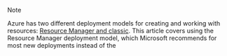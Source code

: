 > [!NOTE]
> Azure has two different deployment models for creating and working with resources:  [Resource Manager and classic](../articles/resource-manager-deployment-model.md).  This article covers using the Resource Manager deployment model, which Microsoft recommends for most new deployments instead of the
